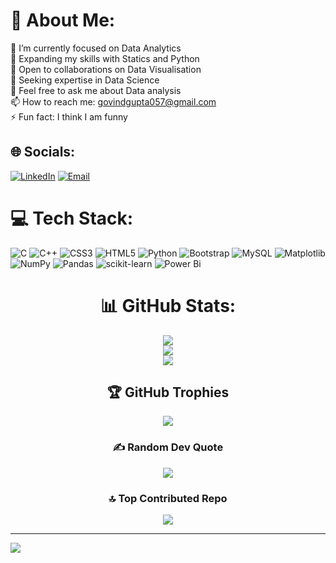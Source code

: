 # 💫 About Me:
🔭 I’m currently focused on Data Analytics<br>
🌱 Expanding my skills with Statics and Python<br>
👯 Open to collaborations on Data Visualisation<br>
🤝 Seeking expertise in Data Science<br>
💬 Feel free to ask me about Data analysis<br>
📫 How to reach me: <a href="mailto:govindgupta057@gmail.com">govindgupta057@gmail.com</a><br>
⚡ Fun fact: I think I am funny

## 🌐 Socials:
[![LinkedIn](https://img.shields.io/badge/LinkedIn-%230077B5.svg?logo=linkedin&logoColor=white)](https://linkedin.com/in/govindg1211) 
[![Email](https://img.shields.io/badge/Email-D14836?logo=gmail&logoColor=white)](mailto:govindgupta057@gmail.com) 

# 💻 Tech Stack:
![C](https://img.shields.io/badge/c-%2300599C.svg?style=for-the-badge&logo=c&logoColor=white) 
![C++](https://img.shields.io/badge/c++-%2300599C.svg?style=for-the-badge&logo=c%2B%2B&logoColor=white) 
![CSS3](https://img.shields.io/badge/css3-%231572B6.svg?style=for-the-badge&logo=css3&logoColor=white) 
![HTML5](https://img.shields.io/badge/html5-%23E34F26.svg?style=for-the-badge&logo=html5&logoColor=white) 
![Python](https://img.shields.io/badge/python-3670A0?style=for-the-badge&logo=python&logoColor=ffdd54) 
![Bootstrap](https://img.shields.io/badge/bootstrap-%238511FA.svg?style=for-the-badge&logo=bootstrap&logoColor=white) 
![MySQL](https://img.shields.io/badge/mysql-4479A1.svg?style=for-the-badge&logo=mysql&logoColor=white) 
![Matplotlib](https://img.shields.io/badge/Matplotlib-%23ffffff.svg?style=for-the-badge&logo=Matplotlib&logoColor=black) 
![NumPy](https://img.shields.io/badge/numpy-%23013243.svg?style=for-the-badge&logo=numpy&logoColor=white) 
![Pandas](https://img.shields.io/badge/pandas-%23150458.svg?style=for-the-badge&logo=pandas&logoColor=white) 
![scikit-learn](https://img.shields.io/badge/scikit--learn-%23F7931E.svg?style=for-the-badge&logo=scikit-learn&logoColor=white) 
![Power Bi](https://img.shields.io/badge/power_bi-F2C811?style=for-the-badge&logo=powerbi&logoColor=black)

<div style="text-align: center;">

# 📊 GitHub Stats:
![](https://github-readme-stats.vercel.app/api?username=Govindg1211&theme=date_night&hide_border=false&include_all_commits=false&count_private=false)<br/>
![](https://github-readme-streak-stats.herokuapp.com/?user=Govindg1211&theme=date_night&hide_border=false)<br/>
![](https://github-readme-stats.vercel.app/api/top-langs/?username=Govindg1211&theme=date_night&hide_border=false&include_all_commits=false&count_private=false&layout=compact)

## 🏆 GitHub Trophies
![](https://github-profile-trophy.vercel.app/?username=Govindg1211&theme=radical&no-frame=false&no-bg=true&margin-w=4)

### ✍️ Random Dev Quote
![](https://quotes-github-readme.vercel.app/api?type=horizontal&theme=radical)

### 🔝 Top Contributed Repo
![](https://github-contributor-stats.vercel.app/api?username=Govindg1211&limit=5&theme=radical&combine_all_yearly_contributions=true)

</div>

---
[![](https://visitcount.itsvg.in/api?id=Govindg1211&icon=1&color=1)](https://visitcount.itsvg.in)
<!-- Proudly created with GPRM ( https://gprm.itsvg.in ) -->
